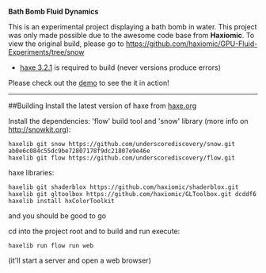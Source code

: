 **Bath Bomb Fluid Dynamics**

This is an experimental project displaying a bath bomb in water. This project was only made possible due to the awesome code base from **Haxiomic**. To view the original build, please go to https://github.com/haxiomic/GPU-Fluid-Experiments/tree/snow

- [haxe 3.2.1](https://haxe.org/download/version/3.2.1/) is required to build (never versions produce errors)

Please check out the [demo](http://oliverbcurtis.co.uk/FluidDynamics2/bin/web) to see the it in action!

-------

##Building
Install the latest version of haxe from [haxe.org](http://haxe.org/)

Install the dependencies:
'flow' build tool and 'snow' library (more info on http://snowkit.org):

	haxelib git snow https://github.com/underscorediscovery/snow.git ab0e6c084c55dc9be72807178f9dc21807e9e46e
	haxelib git flow https://github.com/underscorediscovery/flow.git

haxe libraries:

	haxelib git shaderblox https://github.com/haxiomic/shaderblox.git
	haxelib git gltoolbox https://github.com/haxiomic/GLToolbox.git dcddf6
	haxelib install hxColorToolkit

and you should be good to go

cd into the project root and to build and run execute:

	haxelib run flow run web

(it'll start a server and open a web browser)
